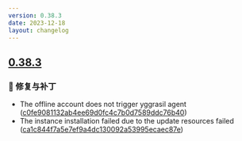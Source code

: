 ```yaml
---
version: 0.38.3
date: 2023-12-18
layout: changelog
---
```

## [0.38.3](#0.38.3)
### 🐛 修复与补丁

- The offline account does not trigger yggrasil agent ([c0fe9081132ab4ee69d0fc4c7b0d7589ddc76b40](https://github.com/Voxelum/x-minecraft-launcher/commit/c0fe9081132ab4ee69d0fc4c7b0d7589ddc76b40))
- The instance installation failed due to the update resources failed ([ca1c844f7a5e7ef9a4dc130092a53995ecaec87e](https://github.com/Voxelum/x-minecraft-launcher/commit/ca1c844f7a5e7ef9a4dc130092a53995ecaec87e))
